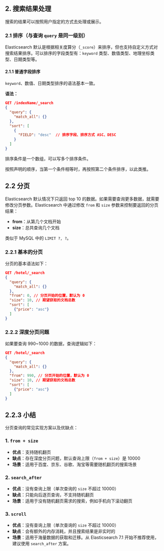 ## 2. 搜索结果处理

搜索的结果可以按照用户指定的方式去处理或展示。

### 2.1 排序（与查询 `query` 是同一级别）

Elasticsearch 默认是根据相关度算分（`_score`）来排序，但也支持自定义方式对搜索结果排序。可以排序的字段类型有：`keyword` 类型、数值类型、地理坐标类型、日期类型等。

#### 2.1.1 普通字段排序

`keyword`、数值、日期类型排序的语法基本一致。

**语法：**

```json
GET /indexName/_search
{
  "query": {
    "match_all": {}
  },
  "sort": [
    {
      "FIELD": "desc"  // 排序字段、排序方式 ASC、DESC
    }
  ]
}
```
排序条件是一个数组，可以写多个排序条件。

按照声明的顺序，当第一个条件相等时，再按照第二个条件排序，以此类推。

## 2.2 分页

Elasticsearch 默认情况下只返回 top 10 的数据。如果需要查询更多数据，就需要修改分页参数。Elasticsearch 中通过修改 `from` 和 `size` 参数来控制要返回的分页结果：

- **from**：从第几个文档开始  
- **size**：总共查询几个文档  

类似于 MySQL 中的 `LIMIT ?, ?`。

### 2.2.1 基本的分页

分页的基本语法如下：

```json
GET /hotel/_search
{
  "query": {
    "match_all": {}
  },
  "from": 0, // 分页开始的位置，默认为 0
  "size": 10, // 期望获取的文档总数
  "sort": [
    {"price": "asc"}
  ]
}
```

### 2.2.2 深度分页问题
如果要查询 990~1000 的数据，查询逻辑如下：
```json
GET /hotel/_search
{
  "query": {
    "match_all": {}
  },
  "from": 990, // 分页开始的位置，默认为 0
  "size": 10, // 期望获取的文档总数
  "sort": [
    {"price": "asc"}
  ]
}
```

## 2.2.3 小结

分页查询的常见实现方案以及优缺点：

### 1. `from + size`

- **优点**：支持随机翻页  
- **缺点**：存在深度分页问题，默认查询上限（`from + size`）是 10000  
- **场景**：适用于百度、京东、谷歌、淘宝等需要随机翻页的搜索场景  

### 2. `search_after`

- **优点**：没有查询上限（单次查询的 `size` 不超过 10000）  
- **缺点**：只能向后逐页查询，不支持随机翻页  
- **场景**：适用于没有随机翻页需求的搜索，例如手机向下滚动翻页  

### 3. `scroll`

- **优点**：没有查询上限（单次查询的 `size` 不超过 10000）  
- **缺点**：会有额外的内存消耗，并且搜索结果是非实时的  
- **场景**：适用于海量数据的获取和迁移。从 Elasticsearch 7.1 开始不推荐使用，建议使用 `search_after` 方案。

